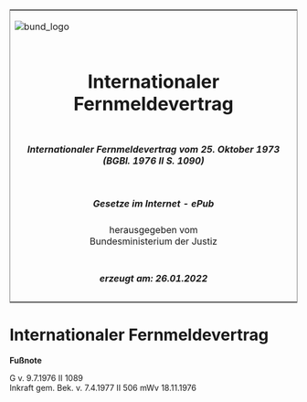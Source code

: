 <span id="DECKBLATT.html"></span>

<table border="0" frame="border" width="100%">

<tr valign="top">

<td align="left">

![bund\_logo](BfJ_2021_Web_de_de.gif)

</td>

<td align="right">

 

</td>

</tr>

<tr align="center" valign="middle">

<td colspan="2">

# Internationaler Fernmeldevertrag

</td>

</tr>

<tr align="center" valign="middle">

<td colspan="2">

##### Internationaler Fernmeldevertrag vom 25. Oktober 1973 (BGBl. 1976 II S. 1090)

</td>

</tr>

<tr align="center" valign="middle">

<td colspan="2">

  
  

##### Gesetze im Internet - ePub  
  
herausgegeben vom  
Bundesministerium der Justiz

</td>

</tr>

<tr align="center" valign="bottom">

<td colspan="2">

  
  

##### erzeugt am: 26.01.2022

</td>

</tr>

</table>

<span id="BJNR210900976.html"></span>

# Internationaler Fernmeldevertrag

<div>

  
**Fußnote**

<div class="jnhtml">

<div>

<div class="jurAbsatz">

G v. 9.7.1976 II 1089  
Inkraft gem. Bek. v. 7.4.1977 II 506 mWv 18.11.1976

</div>

</div>

</div>

</div>
